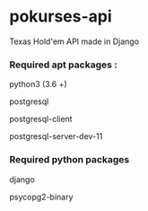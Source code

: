 # pokurses-api
Texas Hold'em API made in Django


### Required apt packages :
python3 (3.6 +)

postgresql

postgresql-client

postgresql-server-dev-11



### Required python packages
django

psycopg2-binary
